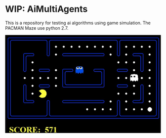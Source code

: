 # WIP:	AiMultiAgents 

This is a repository for testing ai algorithms using game simulation. The PACMAN Maze use python 2.7.

![Descriptive Alt Text](screenshots/multiAgentsMaze.jpg)

